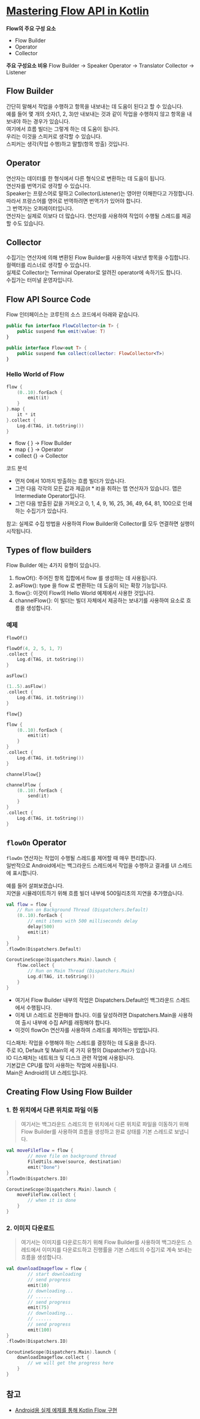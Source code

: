 # [Mastering Flow API in Kotlin](https://amitshekhar.me/blog/flow-api-in-kotlin)

**Flow의 주요 구성 요소**
- Flow Builder
- Operator
- Collector

**주요 구성요소 비유**
Flow Builder	->	Speaker
Operator	->	Translator
Collector	->	Listener

## Flow Builder
간단히 말해서 작업을 수행하고 항목을 내보내는 데 도움이 된다고 할 수 있습니다.<br/>
예를 들어 몇 개의 숫자(1, 2, 3)만 내보내는 것과 같이 작업을 수행하지 않고 항목을 내보내야 하는 경우가 있습니다.<br/> 
여기에서 흐름 빌더는 그렇게 하는 데 도움이 됩니다. <br/>
우리는 이것을 스피커로 생각할 수 있습니다. <br/>
스피커는 생각(작업 수행)하고 말할(항목 방출) 것입니다.<br/>

## Operator
연산자는 데이터를 한 형식에서 다른 형식으로 변환하는 데 도움이 됩니다.<br/> 
연산자를 번역기로 생각할 수 있습니다. <br/>
Speaker는 프랑스어로 말하고 Collector(Listener)는 영어만 이해한다고 가정합니다.<br/> 
따라서 프랑스어를 영어로 번역하려면 번역가가 있어야 합니다. <br/>
그 번역가는 오퍼레이터입니다. <br/>
연산자는 실제로 이보다 더 많습니다. 연산자를 사용하여 작업이 수행될 스레드를 제공할 수도 있습니다.<br/>

## Collector
수집기는 연산자에 의해 변환된 Flow Builder를 사용하여 내보낸 항목을 수집합니다.<br/>
컬렉터를 리스너로 생각할 수 있습니다.<br/>
실제로 Collector는 Terminal Operator로 알려진 operator에 속하기도 합니다.<br/>
수집가는 터미널 운영자입니다.

## Flow API Source Code
Flow 인터페이스는 코루틴의 소스 코드에서 아래와 같습니다.
```kotlin
public fun interface FlowCollector<in T> {
    public suspend fun emit(value: T)
}
```

```kotlin
public interface Flow<out T> {
    public suspend fun collect(collector: FlowCollector<T>)
}
```

### Hello World of Flow
```kotlin
flow {
    (0..10).forEach {
        emit(it)
    }
}.map {
    it * it
}.collect {
    Log.d(TAG, it.toString())
}
```
- flow { }	->	Flow Builder
- map { }	->	Operator
- collect {}	->	Collector

코드 분석
- 먼저 0에서 10까지 방출하는 흐름 빌더가 있습니다.
- 그런 다음 각각의 모든 값과 제곱(it * it)을 취하는 맵 연산자가 있습니다. 맵은 Intermediate Operator입니다.
- 그런 다음 방출된 값을 가져오고 0, 1, 4, 9, 16, 25, 36, 49, 64, 81, 100으로 인쇄하는 수집기가 있습니다.

참고: 실제로 수집 방법을 사용하여 Flow Builder와 Collector를 모두 연결하면 실행이 시작됩니다.

## Types of flow builders
Flow Builder 에는 4가지 유형이 있습니다.

1. flowOf(): 주어진 항목 집합에서 flow 를 생성하는 데 사용됩니다.
2. asFlow(): type 을 flow 로 변환하는 데 도움이 되는 확장 기능입니다.
3. flow{}: 이것이 Flow의 Hello World 예제에서 사용한 것입니다.
4. channelFlow{}: 이 빌더는 빌더 자체에서 제공하는 보내기를 사용하여 요소로 흐름을 생성합니다.

### 예제
`flowOf()`
```kotlin
flowOf(4, 2, 5, 1, 7)
.collect {
    Log.d(TAG, it.toString())
}
```

`asFlow()`
```kotlin
(1..5).asFlow()
.collect {
    Log.d(TAG, it.toString())
}
```

`flow{}`
```kotlin
flow {
    (0..10).forEach {
        emit(it)
    }
}
.collect {
    Log.d(TAG, it.toString())
}
```

`channelFlow{}`
```kotlin
channelFlow {
    (0..10).forEach {
        send(it)
    }
}
.collect {
    Log.d(TAG, it.toString())
}
```

## `flowOn` Operator
`flowOn` 연산자는 작업이 수행될 스레드를 제어할 때 매우 편리합니다.<br/> 
일반적으로 Android에서는 백그라운드 스레드에서 작업을 수행하고 결과를 UI 스레드에 표시합니다.<br/> 


예를 들어 살펴보겠습니다. <br/>
지연을 시뮬레이트하기 위해 흐름 빌더 내부에 500밀리초의 지연을 추가했습니다.<br/>

```kotlin
val flow = flow {
    // Run on Background Thread (Dispatchers.Default)
    (0..10).forEach {
        // emit items with 500 milliseconds delay
        delay(500)
        emit(it)
    }
}
.flowOn(Dispatchers.Default)
```

```kotlin
CoroutineScope(Dispatchers.Main).launch {
    flow.collect {
        // Run on Main Thread (Dispatchers.Main)
        Log.d(TAG, it.toString())
    }
}
```

- 여기서 Flow Builder 내부의 작업은 Dispatchers.Default인 백그라운드 스레드에서 수행됩니다.
- 이제 UI 스레드로 전환해야 합니다. 이를 달성하려면 Dispatchers.Main을 사용하여 출시 내부에 수집 API를 래핑해야 합니다.
- 이것이 flowOn 연산자를 사용하여 스레드를 제어하는 방법입니다.

디스패처: 작업을 수행해야 하는 스레드를 결정하는 데 도움을 줍니다.<br/>
주로 IO, Default 및 Main의 세 가지 유형의 Dispatcher가 있습니다. <br/>
IO 디스패처는 네트워크 및 디스크 관련 작업에 사용됩니다. <br/>
기본값은 CPU를 많이 사용하는 작업에 사용됩니다. <br/>
Main은 Android의 UI 스레드입니다.<br/>

## Creating Flow Using Flow Builder

### 1. 한 위치에서 다른 위치로 파일 이동
> 여기서는 백그라운드 스레드의 한 위치에서 다른 위치로 파일을 이동하기 위해 Flow Builder를 사용하여 흐름을 생성하고 완료 상태를 기본 스레드로 보냅니다.

```kotlin
val moveFileflow = flow {
        // move file on background thread
        FileUtils.move(source, destination)
        emit("Done")
}
.flowOn(Dispatchers.IO)
```

```kotlin
CoroutineScope(Dispatchers.Main).launch {
    moveFileflow.collect {
        // when it is done
    }
}
```

### 2. 이미지 다운로드
> 여기서는 이미지를 다운로드하기 위해 Flow Builder를 사용하여 백그라운드 스레드에서 이미지를 다운로드하고 진행률을 기본 스레드의 수집기로 계속 보내는 흐름을 생성합니다.

```kotlin
val downloadImageflow = flow {
        // start downloading
        // send progress
        emit(10)
        // downloading...
        // ......
        // send progress
        emit(75)
        // downloading...
        // ......
        // send progress
        emit(100)
}
.flowOn(Dispatchers.IO)
```

```kotlin
CoroutineScope(Dispatchers.Main).launch {
    downloadImageflow.collect {
        // we will get the progress here
    }
}
```

## 참고
- [Android용 실제 예제를 통해 Kotlin Flow 구현](https://github.com/amitshekhariitbhu/Learn-Kotlin-Flow)
